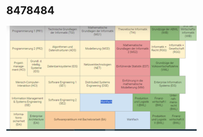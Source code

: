 # 8478484

![Important Diagram](https://github.com/fdasfdsd/8478484/blob/main/Studenplan.PNG?raw=true)
